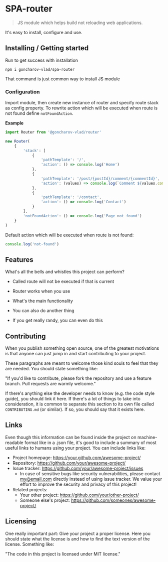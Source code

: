 # SPA-router

> JS module which helps build not reloading web applications.

It's easy to install, configure and use.

## Installing / Getting started

Run to get success with installation

```shell
npm i goncharov-vlad/spa-router
```

That command is just common way to install JS module

### Configuration

Import module, then create new instance of router and specify route stack as config property. To rewrite action
which will be executed when route is not found define `notFoundAction`.

<b>Example</b>

```js
import Router from '@goncharov-vlad/router'

new Router(
    {
        'stack': [
            {
                'pathTemplate': '/',
                'action': () => console.log('Home')
            },
            {
                'pathTemplate': '/post/{postId}/comment/{commentId}',
                'action': (values) => console.log(`Comment ${values.commentId} of post ${values.postId}`)
            },
            {
                'pathTemplate': '/contact',
                'action': () => console.log('Contact')
            }
        ],
        'notFoundAction': () => console.log('Page not found')
    }
)
```

Default action which will be executed when route is not found:

```js
console.log('not-found')
```

## Features

What's all the bells and whistles this project can perform?
* Called route will not be executed if that is current
* Router works when you use 

* What's the main functionality
* You can also do another thing
* If you get really randy, you can even do this

## Contributing

When you publish something open source, one of the greatest motivations is that anyone can just jump in and start
contributing to your project.

These paragraphs are meant to welcome those kind souls to feel that they are needed. You should state something like:

"If you'd like to contribute, please fork the repository and use a feature branch. Pull requests are warmly welcome."

If there's anything else the developer needs to know (e.g. the code style guide), you should link it here. If there's a
lot of things to take into consideration, it is common to separate this section to its own file called
`CONTRIBUTING.md` (or similar). If so, you should say that it exists here.

## Links

Even though this information can be found inside the project on machine-readable format like in a .json file, it's good
to include a summary of most useful links to humans using your project. You can include links like:

- Project homepage: https://your.github.com/awesome-project/
- Repository: https://github.com/your/awesome-project/
- Issue tracker: https://github.com/your/awesome-project/issues
    - In case of sensitive bugs like security vulnerabilities, please contact my@email.com directly instead of using
      issue tracker. We value your effort to improve the security and privacy of this project!
- Related projects:
    - Your other project: https://github.com/your/other-project/
    - Someone else's project: https://github.com/someones/awesome-project/

## Licensing

One really important part: Give your project a proper license. Here you should state what the license is and how to find
the text version of the license. Something like:

"The code in this project is licensed under MIT license."
